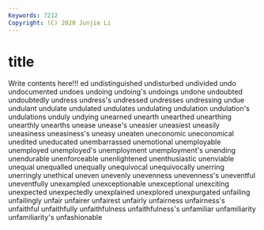 ```yaml
---
Keywords: 7212
Copyright: (C) 2020 Junjie Li
---
```


# title

Write contents here!!!
ed 
undistinguished
undisturbed 
undivided 
undo 
undocumented 
undoes 
undoing 
undoing's 
undoings 
undone 
undoubted
undoubtedly 
undress 
undress's 
undressed 
undresses 
undressing 
undue 
undulant 
undulate 
undulated
undulates 
undulating 
undulation 
undulation's 
undulations 
unduly 
undying 
unearned 
unearth 
unearthed
unearthing 
unearthly 
unearths 
unease 
unease's 
uneasier 
uneasiest 
uneasily 
uneasiness 
uneasiness's
uneasy 
uneaten 
uneconomic 
uneconomical 
unedited 
uneducated 
unembarrassed 
unemotional 
unemployable 
unemployed
unemployed's 
unemployment 
unemployment's 
unending 
unendurable 
unenforceable 
unenlightened 
unenthusiastic 
unenviable 
unequal
unequalled 
unequally 
unequivocal 
unequivocally 
unerring 
unerringly 
unethical 
uneven 
unevenly 
unevenness
unevenness's 
uneventful 
uneventfully 
unexampled 
unexceptionable 
unexceptional 
unexciting 
unexpected 
unexpectedly 
unexplained
unexplored 
unexpurgated 
unfailing 
unfailingly 
unfair 
unfairer 
unfairest 
unfairly 
unfairness 
unfairness's
unfaithful 
unfaithfully 
unfaithfulness 
unfaithfulness's 
unfamiliar 
unfamiliarity 
unfamiliarity's 
unfashionable 
